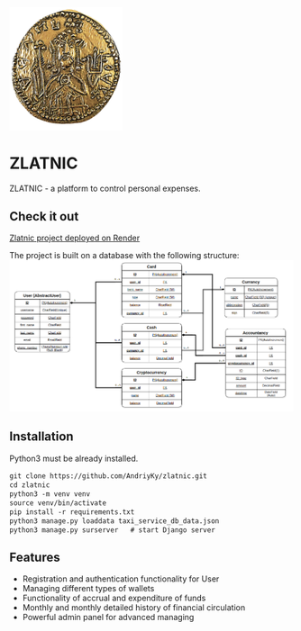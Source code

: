 <img src="static/source/welcome_logo.png" alt="Project logo" width="200">

# ZLATNIC
ZLATNIC - a platform to control personal expenses.

## Check it out

[Zlatnic project deployed on Render](LINK)

The project is built on a database with the following structure:
![image](static/source/DB_Zlatnic.png)

## Installation

Python3 must be already installed.

```shell
git clone https://github.com/AndriyKy/zlatnic.git
cd zlatnic
python3 -m venv venv
source venv/bin/activate
pip install -r requirements.txt
python3 manage.py loaddata taxi_service_db_data.json
python3 manage.py surserver   # start Django server
```

## Features

* Registration and authentication functionality for User
* Managing different types of wallets
* Functionality of accrual and expenditure of funds
* Monthly and monthly detailed history of financial circulation
* Powerful admin panel for advanced managing


